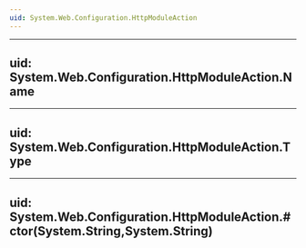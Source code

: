 ```yaml
---
uid: System.Web.Configuration.HttpModuleAction
---
```


---
uid: System.Web.Configuration.HttpModuleAction.Name
---

---
uid: System.Web.Configuration.HttpModuleAction.Type
---

---
uid: System.Web.Configuration.HttpModuleAction.#ctor(System.String,System.String)
---
